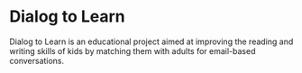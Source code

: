 # Dialog to Learn
Dialog to Learn is an educational project aimed at improving the reading and writing skills of kids by matching them with adults for email-based conversations.
